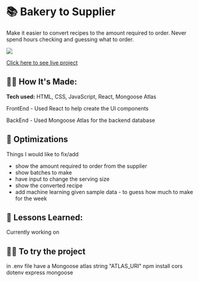 # 📚 Bakery to Supplier

Make it easier to convert recipes to the amount required to order.
Never spend hours checking and guessing what to order. 



![](https://s11.gifyu.com/images/ScLO4.md.gif)


[Click here to see live project]([https://www.google.com](https://flour-order-system.netlify.app/))



## 👩‍💻 How It's Made:

**Tech used:** HTML, CSS, JavaScript, React, Mongoose Atlas

FrontEnd - Used React to help create the UI components

BackEnd - Used Mongoose Atlas for the backend database


## 🏸 Optimizations

Things I would like to fix/add
- show the amount required to order from the supplier
- show batches to make
- have input to change the serving size
- show the converted recipe
- add machine learning given sample data - to guess how much to make for the week



## 📝 Lessons Learned:

Currently working on


## 👩‍💻 To try the project

in .env file have a Mongoose atlas string "ATLAS_URI"
npm install cors dotenv express mongoose


